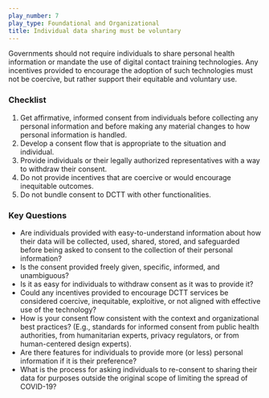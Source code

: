 ```yaml
---
play_number: 7
play_type: Foundational and Organizational
title: Individual data sharing must be voluntary
---
```


Governments should not require individuals to share personal health information or mandate the use of digital contact training technologies. Any incentives provided to encourage the adoption of such technologies must not be coercive, but rather support their equitable and voluntary use.

### Checklist
1. Get affirmative, informed consent from individuals before collecting any personal information and before making any material changes to how personal information is handled.
2. Develop a consent flow that is appropriate to the situation and individual. 
3. Provide individuals or their legally authorized representatives with a way to withdraw their consent.
4. Do not provide incentives that are coercive or would encourage inequitable outcomes.
5. Do not bundle consent to DCTT with other functionalities. 

### Key Questions
- Are individuals provided with easy-to-understand information about how their data will be collected, used, shared, stored, and safeguarded before being asked to consent to the collection of their personal information?
- Is the consent provided freely given, specific, informed, and unambiguous?
- Is it as easy for individuals to withdraw consent as it was to provide it?
- Could any incentives provided to encourage DCTT services be considered coercive, inequitable, exploitive, or not aligned with effective use of the technology? 
- How is your consent flow consistent with the context and organizational best practices? (E.g., standards for informed consent from public health authorities, from humanitarian experts, privacy regulators, or from human-centered design experts).
- Are there features for individuals to provide more (or less) personal information if it is their preference?
- What is the process for asking individuals to re-consent to sharing their data for purposes outside the original scope of limiting the spread of COVID-19? 
